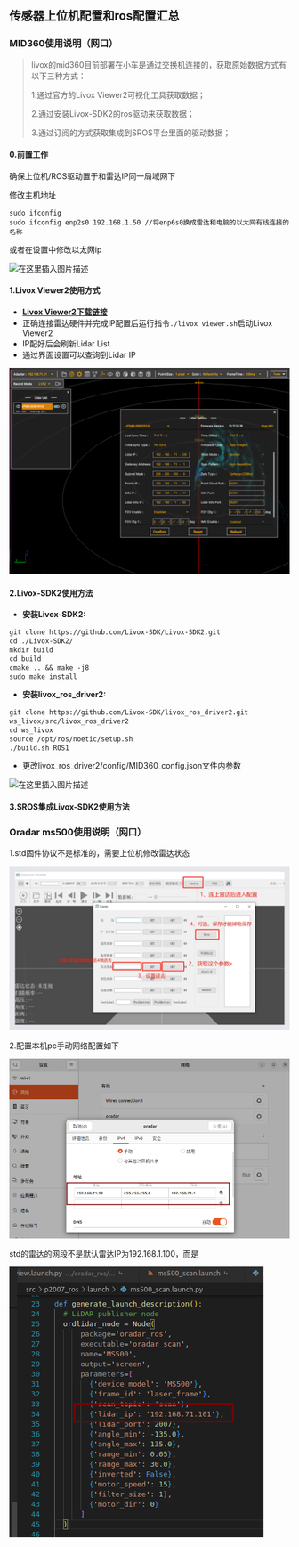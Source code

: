 ##  传感器上位机配置和ros配置汇总



### MID360使用说明（网口）

> livox的mid360目前部署在小车是通过交换机连接的，获取原始数据方式有以下三种方式：
>
> 1.通过官方的Livox Viewer2可视化工具获取数据；
>
> 2.通过安装Livox-SDK2的ros驱动来获取数据；
>
> 3.通过订阅的方式获取集成到SROS平台里面的驱动数据；



#### 0.前置工作

 确保上位机/ROS驱动置于和雷达IP同一局域网下

修改主机地址

```
sudo ifconfig
sudo ifconfig enp2s0 192.168.1.50 //将enp6s0换成雷达和电脑的以太网有线连接的名称
```

或者在设置中修改以太网ip

![在这里插入图片描述](huawei.assets/25eebe0bb54447acb189e2781bd8808d.png#pic_center)

#### 1.Livox Viewer2使用方式

- [**Livox Viewer2下载链接**](https://www.livoxtech.com/downloads)
- 正确连接雷达硬件并完成IP配置后运行指令`./livox viewer.sh`启动Livox Viewer2
- IP配好后会刷新Lidar List
- 通过界面设置可以查询到Lidar IP

![image-20240304174732532](huawei.assets/image-20240304174732532.png)





#### 2.Livox-SDK2使用方法

- **安装Livox-SDK2:**

```shell
git clone https://github.com/Livox-SDK/Livox-SDK2.git
cd ./Livox-SDK2/
mkdir build
cd build
cmake .. && make -j8
sudo make install
```

- **安装livox_ros_driver2:**

```shell
git clone https://github.com/Livox-SDK/livox_ros_driver2.git ws_livox/src/livox_ros_driver2
cd ws_livox
source /opt/ros/noetic/setup.sh
./build.sh ROS1
```

- 更改livox_ros_driver2/config/MID360_config.json文件内参数

![在这里插入图片描述](huawei.assets/cb252462185b47a1a0db0dced62e7b7b.png#pic_center)



#### 3.SROS集成Livox-SDK2使用方法





### Oradar ms500使用说明（网口）

1.std固件协议不是标准的，需要上位机修改雷达状态

![image-20250328140335921](sensor_config_instruction_manual.assets/image-20250328140335921.png)

2.配置本机pc手动网络配置如下

 ![image-20250328140906702](sensor_config_instruction_manual.assets/image-20250328140906702.png)

std的雷达的网段不是默认雷达IP为192.168.1.100，而是

![image-20250328140643424](sensor_config_instruction_manual.assets/image-20250328140643424.png)
